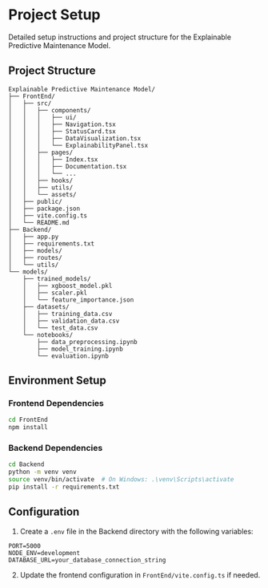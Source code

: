 # Project Setup

Detailed setup instructions and project structure for the Explainable Predictive Maintenance Model.

## Project Structure

```
Explainable Predictive Maintenance Model/
├── FrontEnd/
│   ├── src/
│   │   ├── components/
│   │   │   ├── ui/
│   │   │   ├── Navigation.tsx
│   │   │   ├── StatusCard.tsx
│   │   │   ├── DataVisualization.tsx
│   │   │   └── ExplainabilityPanel.tsx
│   │   ├── pages/
│   │   │   ├── Index.tsx
│   │   │   ├── Documentation.tsx
│   │   │   └── ...
│   │   ├── hooks/
│   │   ├── utils/
│   │   └── assets/
│   ├── public/
│   ├── package.json
│   ├── vite.config.ts
│   └── README.md
├── Backend/
│   ├── app.py
│   ├── requirements.txt
│   ├── models/
│   ├── routes/
│   └── utils/
└── models/
    ├── trained_models/
    │   ├── xgboost_model.pkl
    │   ├── scaler.pkl
    │   └── feature_importance.json
    ├── datasets/
    │   ├── training_data.csv
    │   ├── validation_data.csv
    │   └── test_data.csv
    └── notebooks/
        ├── data_preprocessing.ipynb
        ├── model_training.ipynb
        └── evaluation.ipynb
```

## Environment Setup

### Frontend Dependencies
```bash
cd FrontEnd
npm install
```

### Backend Dependencies
```bash
cd Backend
python -m venv venv
source venv/bin/activate  # On Windows: .\venv\Scripts\activate
pip install -r requirements.txt
```

## Configuration

1. Create a `.env` file in the Backend directory with the following variables:
```
PORT=5000
NODE_ENV=development
DATABASE_URL=your_database_connection_string
```

2. Update the frontend configuration in `FrontEnd/vite.config.ts` if needed.
